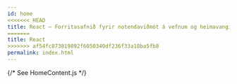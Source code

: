 ```yaml
---
id: home
<<<<<<< HEAD
title: React – Forritasafnið fyrir notendaviðmót á vefnum og heimavangi
=======
title: React
>>>>>>> af54fc873819892f6050340df236f33a18ba5fb8
permalink: index.html
---
```


{/* See HomeContent.js */}
